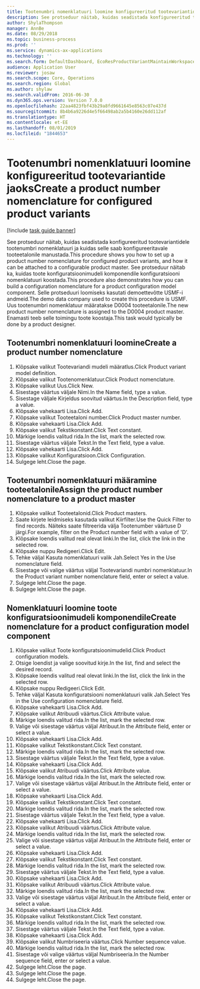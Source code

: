 ```yaml
---
title: Tootenumbri nomenklatuuri loomine konfigureeritud tootevariantide jaoks
description: See protseduur näitab, kuidas seadistada konfigureeritud tootevariantidele tootenumbri nomenklatuuri ja kuidas selle saab konfigureeritavale tooteetalonile manustada.
author: ShylaThompson
manager: AnnBe
ms.date: 08/29/2018
ms.topic: business-process
ms.prod: ''
ms.service: dynamics-ax-applications
ms.technology: ''
ms.search.form: DefaultDashboard, EcoResProductVariantMaintainWorkspace, EcoResNomenclature, EcoResProductListPage, EcoResProductDetails, PCProductConfigurationModelListPage, PCProductConfigurationModelDetails
audience: Application User
ms.reviewer: josaw
ms.search.scope: Core, Operations
ms.search.region: Global
ms.author: shylaw
ms.search.validFrom: 2016-06-30
ms.dyn365.ops.version: Version 7.0.0
ms.openlocfilehash: 22aa4823fbf43b29a8fd9661645e8563c07e437d
ms.sourcegitcommit: 8b4b6a9226d4e5f66498ab2a5b4160e26dd112af
ms.translationtype: HT
ms.contentlocale: et-EE
ms.lasthandoff: 08/01/2019
ms.locfileid: "1844653"
---
```

# <a name="create-a-product-number-nomenclature-for-configured-product-variants"></a><span data-ttu-id="6fd90-103">Tootenumbri nomenklatuuri loomine konfigureeritud tootevariantide jaoks</span><span class="sxs-lookup"><span data-stu-id="6fd90-103">Create a product number nomenclature for configured product variants</span></span>

[!include [task guide banner](../../includes/task-guide-banner.md)]

<span data-ttu-id="6fd90-104">See protseduur näitab, kuidas seadistada konfigureeritud tootevariantidele tootenumbri nomenklatuuri ja kuidas selle saab konfigureeritavale tooteetalonile manustada.</span><span class="sxs-lookup"><span data-stu-id="6fd90-104">This procedure shows you how to set up a product number nomenclature for configured product variants, and how it can be attached to a configurable product master.</span></span> <span data-ttu-id="6fd90-105">See protseduur näitab ka, kuidas toote konfiguratsioonimudeli komponendile konfiguratsiooni nomenklatuuri koostada.</span><span class="sxs-lookup"><span data-stu-id="6fd90-105">This procedure also demonstrates how you can build a configuration nomenclature for a product configuration model component.</span></span> <span data-ttu-id="6fd90-106">Selle protseduuri loomiseks kasutati demoettevõtte USMF-i andmeid.</span><span class="sxs-lookup"><span data-stu-id="6fd90-106">The demo data company used to create this procedure is USMF.</span></span> <span data-ttu-id="6fd90-107">Uus tootenumbri nomenklatuur määratakse D0004 tooteetalonile.</span><span class="sxs-lookup"><span data-stu-id="6fd90-107">The new product number nomenclature is assigned to the D0004 product master.</span></span> <span data-ttu-id="6fd90-108">Enamasti teeb selle toimingu toote koostaja.</span><span class="sxs-lookup"><span data-stu-id="6fd90-108">This task would typically be done by a product designer.</span></span>


## <a name="create-a-product-number-nomenclature"></a><span data-ttu-id="6fd90-109">Tootenumbri nomenklatuuri loomine</span><span class="sxs-lookup"><span data-stu-id="6fd90-109">Create a product number nomenclature</span></span>
1. <span data-ttu-id="6fd90-110">Klõpsake valikut Tootevariandi mudeli määratlus.</span><span class="sxs-lookup"><span data-stu-id="6fd90-110">Click Product variant model definition.</span></span>
2. <span data-ttu-id="6fd90-111">Klõpsake valikut Tootenomenklatuur.</span><span class="sxs-lookup"><span data-stu-id="6fd90-111">Click Product nomenclature.</span></span>
3. <span data-ttu-id="6fd90-112">Klõpsake valikut Uus.</span><span class="sxs-lookup"><span data-stu-id="6fd90-112">Click New.</span></span>
4. <span data-ttu-id="6fd90-113">Sisestage väärtus väljale Nimi.</span><span class="sxs-lookup"><span data-stu-id="6fd90-113">In the Name field, type a value.</span></span>
5. <span data-ttu-id="6fd90-114">Sisestage väljale Kirjeldus soovitud väärtus.</span><span class="sxs-lookup"><span data-stu-id="6fd90-114">In the Description field, type a value.</span></span>
6. <span data-ttu-id="6fd90-115">Klõpsake vahekaarti Lisa.</span><span class="sxs-lookup"><span data-stu-id="6fd90-115">Click Add.</span></span>
7. <span data-ttu-id="6fd90-116">Klõpsake valikut Tooteetaloni number.</span><span class="sxs-lookup"><span data-stu-id="6fd90-116">Click Product master number.</span></span>
8. <span data-ttu-id="6fd90-117">Klõpsake vahekaarti Lisa.</span><span class="sxs-lookup"><span data-stu-id="6fd90-117">Click Add.</span></span>
9. <span data-ttu-id="6fd90-118">Klõpsake valikut Tekstikonstant.</span><span class="sxs-lookup"><span data-stu-id="6fd90-118">Click Text constant.</span></span>
10. <span data-ttu-id="6fd90-119">Märkige loendis valitud rida.</span><span class="sxs-lookup"><span data-stu-id="6fd90-119">In the list, mark the selected row.</span></span>
11. <span data-ttu-id="6fd90-120">Sisestage väärtus väljale Tekst.</span><span class="sxs-lookup"><span data-stu-id="6fd90-120">In the Text field, type a value.</span></span>
12. <span data-ttu-id="6fd90-121">Klõpsake vahekaarti Lisa.</span><span class="sxs-lookup"><span data-stu-id="6fd90-121">Click Add.</span></span>
13. <span data-ttu-id="6fd90-122">Klõpsake valikut Konfiguratsioon.</span><span class="sxs-lookup"><span data-stu-id="6fd90-122">Click Configuration.</span></span>
14. <span data-ttu-id="6fd90-123">Sulgege leht.</span><span class="sxs-lookup"><span data-stu-id="6fd90-123">Close the page.</span></span>

## <a name="assign-the-product-number-nomenclature-to-a-product-master"></a><span data-ttu-id="6fd90-124">Tootenumbri nomenklatuuri määramine tooteetalonile</span><span class="sxs-lookup"><span data-stu-id="6fd90-124">Assign the product number nomenclature to a product master</span></span>
1. <span data-ttu-id="6fd90-125">Klõpsake valikut Tooteetalonid.</span><span class="sxs-lookup"><span data-stu-id="6fd90-125">Click Product masters.</span></span>
2. <span data-ttu-id="6fd90-126">Saate kirjete leidmiseks kasutada valikut Kiirfilter.</span><span class="sxs-lookup"><span data-stu-id="6fd90-126">Use the Quick Filter to find records.</span></span> <span data-ttu-id="6fd90-127">Näiteks saate filtreerida välja Tootenumber väärtuse D järgi.</span><span class="sxs-lookup"><span data-stu-id="6fd90-127">For example, filter on the Product number field with a value of 'D'.</span></span>
3. <span data-ttu-id="6fd90-128">Klõpsake loendis valitud real olevat linki.</span><span class="sxs-lookup"><span data-stu-id="6fd90-128">In the list, click the link in the selected row.</span></span>
4. <span data-ttu-id="6fd90-129">Klõpsake nuppu Redigeeri.</span><span class="sxs-lookup"><span data-stu-id="6fd90-129">Click Edit.</span></span>
5. <span data-ttu-id="6fd90-130">Tehke väljal Kasuta nomenklatuuri valik Jah.</span><span class="sxs-lookup"><span data-stu-id="6fd90-130">Select Yes in the Use nomenclature field.</span></span>
6. <span data-ttu-id="6fd90-131">Sisestage või valige väärtus väljal Tootevariandi numbri nomenklatuur.</span><span class="sxs-lookup"><span data-stu-id="6fd90-131">In the Product variant number nomenclature field, enter or select a value.</span></span>
7. <span data-ttu-id="6fd90-132">Sulgege leht.</span><span class="sxs-lookup"><span data-stu-id="6fd90-132">Close the page.</span></span>
8. <span data-ttu-id="6fd90-133">Sulgege leht.</span><span class="sxs-lookup"><span data-stu-id="6fd90-133">Close the page.</span></span>

## <a name="create-nomenclature-for-a-product-configuration-model-component"></a><span data-ttu-id="6fd90-134">Nomenklatuuri loomine toote konfiguratsioonimudeli komponendile</span><span class="sxs-lookup"><span data-stu-id="6fd90-134">Create nomenclature for a product configuration model component</span></span>
1. <span data-ttu-id="6fd90-135">Klõpsake valikut Toote konfiguratsioonimudelid.</span><span class="sxs-lookup"><span data-stu-id="6fd90-135">Click Product configuration models.</span></span>
2. <span data-ttu-id="6fd90-136">Otsige loendist ja valige soovitud kirje.</span><span class="sxs-lookup"><span data-stu-id="6fd90-136">In the list, find and select the desired record.</span></span>
3. <span data-ttu-id="6fd90-137">Klõpsake loendis valitud real olevat linki.</span><span class="sxs-lookup"><span data-stu-id="6fd90-137">In the list, click the link in the selected row.</span></span>
4. <span data-ttu-id="6fd90-138">Klõpsake nuppu Redigeeri.</span><span class="sxs-lookup"><span data-stu-id="6fd90-138">Click Edit.</span></span>
5. <span data-ttu-id="6fd90-139">Tehke väljal Kasuta konfiguratsiooni nomenklatuuri valik Jah.</span><span class="sxs-lookup"><span data-stu-id="6fd90-139">Select Yes in the Use configuration nomenclature field.</span></span>
6. <span data-ttu-id="6fd90-140">Klõpsake vahekaarti Lisa.</span><span class="sxs-lookup"><span data-stu-id="6fd90-140">Click Add.</span></span>
7. <span data-ttu-id="6fd90-141">Klõpsake valikut Atribuudi väärtus.</span><span class="sxs-lookup"><span data-stu-id="6fd90-141">Click Attribute value.</span></span>
8. <span data-ttu-id="6fd90-142">Märkige loendis valitud rida.</span><span class="sxs-lookup"><span data-stu-id="6fd90-142">In the list, mark the selected row.</span></span>
9. <span data-ttu-id="6fd90-143">Valige või sisestage väärtus väljal Atribuut.</span><span class="sxs-lookup"><span data-stu-id="6fd90-143">In the Attribute field, enter or select a value.</span></span>
10. <span data-ttu-id="6fd90-144">Klõpsake vahekaarti Lisa.</span><span class="sxs-lookup"><span data-stu-id="6fd90-144">Click Add.</span></span>
11. <span data-ttu-id="6fd90-145">Klõpsake valikut Tekstikonstant.</span><span class="sxs-lookup"><span data-stu-id="6fd90-145">Click Text constant.</span></span>
12. <span data-ttu-id="6fd90-146">Märkige loendis valitud rida.</span><span class="sxs-lookup"><span data-stu-id="6fd90-146">In the list, mark the selected row.</span></span>
13. <span data-ttu-id="6fd90-147">Sisestage väärtus väljale Tekst.</span><span class="sxs-lookup"><span data-stu-id="6fd90-147">In the Text field, type a value.</span></span>
14. <span data-ttu-id="6fd90-148">Klõpsake vahekaarti Lisa.</span><span class="sxs-lookup"><span data-stu-id="6fd90-148">Click Add.</span></span>
15. <span data-ttu-id="6fd90-149">Klõpsake valikut Atribuudi väärtus.</span><span class="sxs-lookup"><span data-stu-id="6fd90-149">Click Attribute value.</span></span>
16. <span data-ttu-id="6fd90-150">Märkige loendis valitud rida.</span><span class="sxs-lookup"><span data-stu-id="6fd90-150">In the list, mark the selected row.</span></span>
17. <span data-ttu-id="6fd90-151">Valige või sisestage väärtus väljal Atribuut.</span><span class="sxs-lookup"><span data-stu-id="6fd90-151">In the Attribute field, enter or select a value.</span></span>
18. <span data-ttu-id="6fd90-152">Klõpsake vahekaarti Lisa.</span><span class="sxs-lookup"><span data-stu-id="6fd90-152">Click Add.</span></span>
19. <span data-ttu-id="6fd90-153">Klõpsake valikut Tekstikonstant.</span><span class="sxs-lookup"><span data-stu-id="6fd90-153">Click Text constant.</span></span>
20. <span data-ttu-id="6fd90-154">Märkige loendis valitud rida.</span><span class="sxs-lookup"><span data-stu-id="6fd90-154">In the list, mark the selected row.</span></span>
21. <span data-ttu-id="6fd90-155">Sisestage väärtus väljale Tekst.</span><span class="sxs-lookup"><span data-stu-id="6fd90-155">In the Text field, type a value.</span></span>
22. <span data-ttu-id="6fd90-156">Klõpsake vahekaarti Lisa.</span><span class="sxs-lookup"><span data-stu-id="6fd90-156">Click Add.</span></span>
23. <span data-ttu-id="6fd90-157">Klõpsake valikut Atribuudi väärtus.</span><span class="sxs-lookup"><span data-stu-id="6fd90-157">Click Attribute value.</span></span>
24. <span data-ttu-id="6fd90-158">Märkige loendis valitud rida.</span><span class="sxs-lookup"><span data-stu-id="6fd90-158">In the list, mark the selected row.</span></span>
25. <span data-ttu-id="6fd90-159">Valige või sisestage väärtus väljal Atribuut.</span><span class="sxs-lookup"><span data-stu-id="6fd90-159">In the Attribute field, enter or select a value.</span></span>
26. <span data-ttu-id="6fd90-160">Klõpsake vahekaarti Lisa.</span><span class="sxs-lookup"><span data-stu-id="6fd90-160">Click Add.</span></span>
27. <span data-ttu-id="6fd90-161">Klõpsake valikut Tekstikonstant.</span><span class="sxs-lookup"><span data-stu-id="6fd90-161">Click Text constant.</span></span>
28. <span data-ttu-id="6fd90-162">Märkige loendis valitud rida.</span><span class="sxs-lookup"><span data-stu-id="6fd90-162">In the list, mark the selected row.</span></span>
29. <span data-ttu-id="6fd90-163">Sisestage väärtus väljale Tekst.</span><span class="sxs-lookup"><span data-stu-id="6fd90-163">In the Text field, type a value.</span></span>
30. <span data-ttu-id="6fd90-164">Klõpsake vahekaarti Lisa.</span><span class="sxs-lookup"><span data-stu-id="6fd90-164">Click Add.</span></span>
31. <span data-ttu-id="6fd90-165">Klõpsake valikut Atribuudi väärtus.</span><span class="sxs-lookup"><span data-stu-id="6fd90-165">Click Attribute value.</span></span>
32. <span data-ttu-id="6fd90-166">Märkige loendis valitud rida.</span><span class="sxs-lookup"><span data-stu-id="6fd90-166">In the list, mark the selected row.</span></span>
33. <span data-ttu-id="6fd90-167">Valige või sisestage väärtus väljal Atribuut.</span><span class="sxs-lookup"><span data-stu-id="6fd90-167">In the Attribute field, enter or select a value.</span></span>
34. <span data-ttu-id="6fd90-168">Klõpsake vahekaarti Lisa.</span><span class="sxs-lookup"><span data-stu-id="6fd90-168">Click Add.</span></span>
35. <span data-ttu-id="6fd90-169">Klõpsake valikut Tekstikonstant.</span><span class="sxs-lookup"><span data-stu-id="6fd90-169">Click Text constant.</span></span>
36. <span data-ttu-id="6fd90-170">Märkige loendis valitud rida.</span><span class="sxs-lookup"><span data-stu-id="6fd90-170">In the list, mark the selected row.</span></span>
37. <span data-ttu-id="6fd90-171">Sisestage väärtus väljale Tekst.</span><span class="sxs-lookup"><span data-stu-id="6fd90-171">In the Text field, type a value.</span></span>
38. <span data-ttu-id="6fd90-172">Klõpsake vahekaarti Lisa.</span><span class="sxs-lookup"><span data-stu-id="6fd90-172">Click Add.</span></span>
39. <span data-ttu-id="6fd90-173">Klõpsake valikut Numbriseeria väärtus.</span><span class="sxs-lookup"><span data-stu-id="6fd90-173">Click Number sequence value.</span></span>
40. <span data-ttu-id="6fd90-174">Märkige loendis valitud rida.</span><span class="sxs-lookup"><span data-stu-id="6fd90-174">In the list, mark the selected row.</span></span>
41. <span data-ttu-id="6fd90-175">Sisestage või valige väärtus väljal Numbriseeria.</span><span class="sxs-lookup"><span data-stu-id="6fd90-175">In the Number sequence field, enter or select a value.</span></span>
42. <span data-ttu-id="6fd90-176">Sulgege leht.</span><span class="sxs-lookup"><span data-stu-id="6fd90-176">Close the page.</span></span>
43. <span data-ttu-id="6fd90-177">Sulgege leht.</span><span class="sxs-lookup"><span data-stu-id="6fd90-177">Close the page.</span></span>
44. <span data-ttu-id="6fd90-178">Sulgege leht.</span><span class="sxs-lookup"><span data-stu-id="6fd90-178">Close the page.</span></span>

